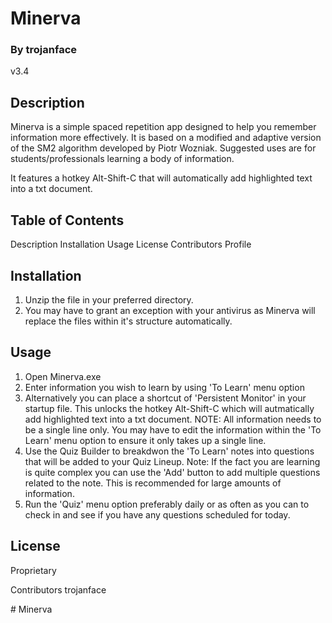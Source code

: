 # Minerva
### By trojanface
v3.4
## Description
Minerva is a simple spaced repetition app designed to help you remember information more effectively. It is based on a modified and adaptive version of the SM2 algorithm developed by Piotr Wozniak. Suggested uses are for students/professionals learning a body of information.

It features a hotkey Alt-Shift-C that will automatically add highlighted text into a txt document.

## Table of Contents
Description
Installation
Usage
License
Contributors
Profile

## Installation
1. Unzip the file in your preferred directory.
2. You may have to grant an exception with your antivirus as Minerva will replace the files within it's structure automatically.

## Usage
1. Open Minerva.exe
2. Enter information you wish to learn by using 'To Learn' menu option
3. Alternatively you can place a shortcut of 'Persistent Monitor' in your startup file. This unlocks the hotkey Alt-Shift-C which will autmatically add highlighted text into a txt document. NOTE: All information needs to be a single line only. You may have to edit the information within the 'To Learn' menu option to ensure it only takes up a single line.
3. Use the Quiz Builder to breakdwon the 'To Learn' notes into questions that will be added to your Quiz Lineup. Note: If the fact you are learning is quite complex you can use the 'Add' button to add multiple questions related to the note. This is recommended for large amounts of information.
4. Run the 'Quiz' menu option preferably daily or as often as you can to check in and see if you have any questions scheduled for today.

## License
Proprietary

Contributors
trojanface

#   M i n e r v a  
 